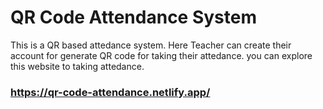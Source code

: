 # QR Code Attendance System

This is a QR based attedance system. Here Teacher can create their account for generate QR code for taking their attedance. you can explore this website to taking attedance.

### https://qr-code-attendance.netlify.app/
